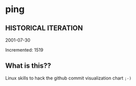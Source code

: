 # ping

## HISTORICAL ITERATION
2001-07-30

Incremented: 1519

## What is this?? 
Linux skills to hack the github commit visualization chart `;-)`
